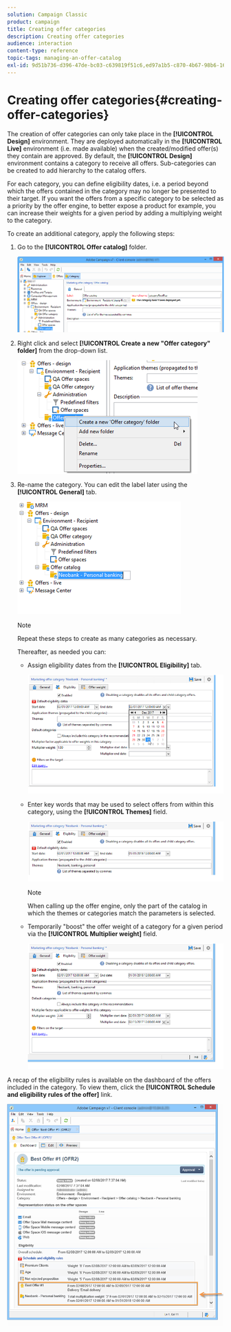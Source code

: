```yaml
---
solution: Campaign Classic
product: campaign
title: Creating offer categories
description: Creating offer categories
audience: interaction
content-type: reference
topic-tags: managing-an-offer-catalog
exl-id: 9d51b736-d396-47de-bc03-c639819f51c6,ed97a1b5-c870-4b67-98b6-16adc316fd46
---
```

# Creating offer categories{#creating-offer-categories}

The creation of offer categories can only take place in the **[!UICONTROL Design]** environment. They are deployed automatically in the **[!UICONTROL Live]** environment (i.e. made available) when the created/modified offer(s) they contain are approved. By default, the **[!UICONTROL Design]** environment contains a category to receive all offers. Sub-categories can be created to add hierarchy to the catalog offers.

For each category, you can define eligibility dates, i.e. a period beyond which the offers contained in the category may no longer be presented to their target. If you want the offers from a specific category to be selected as a priority by the offer engine, to better expose a product for example, you can increase their weights for a given period by adding a multiplying weight to the category.

To create an additional category, apply the following steps:

1. Go to the **[!UICONTROL Offer catalog]** folder.

   ![](assets/offer_cat_create_001.png)

1. Right click and select **[!UICONTROL Create a new "Offer category" folder]** from the drop-down list.

   ![](assets/offer_cat_create_002.png)

1. Re-name the category. You can edit the label later using the **[!UICONTROL General]** tab.

   ![](assets/offer_cat_create_003.png)

   >[!NOTE]
   >
   >Repeat these steps to create as many categories as necessary.

   Thereafter, as needed you can:

    * Assign eligibility dates from the **[!UICONTROL Eligibility]** tab.
    
      ![](assets/offer_cat_create_004.png)

    * Enter key words that may be used to select offers from within this category, using the **[!UICONTROL Themes]** field.
    
      ![](assets/offer_cat_create_005.png)

      >[!NOTE]
      >
      >When calling up the offer engine, only the part of the catalog in which the themes or categories match the parameters is selected.

    * Temporarily "boost" the offer weight of a category for a given period via the **[!UICONTROL Multiplier weight]** field.
    
      ![](assets/offer_cat_create_006.png)

A recap of the eligibility rules is available on the dashboard of the offers included in the category. To view them, click the **[!UICONTROL Schedule and eligibility rules of the offer]** link.

![](assets/offer_create_006.png)
